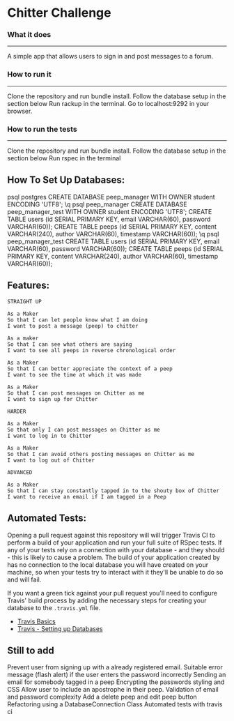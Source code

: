 Chitter Challenge
=================

### What it does
-------
A simple app that allows users to sign in and post messages to a forum.

### How to run it
-------

Clone the repository and run bundle install. 
Follow the database setup in the section below
Run rackup in the terminal.
Go to localhost:9292 in your browser.

### How to run the tests
-------

Clone the repository and run bundle install. 
Follow the database setup in the section below
Run rspec in the terminal

How To Set Up Databases:
-------

psql postgres
CREATE DATABASE peep_manager WITH OWNER student ENCODING 'UTF8';
\q
psql peep_manager
CREATE DATABASE peep_manager_test WITH OWNER student ENCODING 'UTF8';
CREATE TABLE users (id SERIAL PRIMARY KEY, email VARCHAR(60), password VARCHAR(60));
CREATE TABLE peeps (id SERIAL PRIMARY KEY, content VARCHAR(240), author VARCHAR(60), timestamp VARCHAR(60));
\q
psql peep_manager_test
CREATE TABLE users (id SERIAL PRIMARY KEY, email VARCHAR(60), password VARCHAR(60));
CREATE TABLE peeps (id SERIAL PRIMARY KEY, content VARCHAR(240), author VARCHAR(60), timestamp VARCHAR(60));


Features:
-------

```
STRAIGHT UP

As a Maker
So that I can let people know what I am doing  
I want to post a message (peep) to chitter

As a maker
So that I can see what others are saying  
I want to see all peeps in reverse chronological order

As a Maker
So that I can better appreciate the context of a peep
I want to see the time at which it was made

As a Maker
So that I can post messages on Chitter as me
I want to sign up for Chitter

HARDER

As a Maker
So that only I can post messages on Chitter as me
I want to log in to Chitter

As a Maker
So that I can avoid others posting messages on Chitter as me
I want to log out of Chitter

ADVANCED

As a Maker
So that I can stay constantly tapped in to the shouty box of Chitter
I want to receive an email if I am tagged in a Peep
```

Automated Tests:
-----

Opening a pull request against this repository will will trigger Travis CI to perform a build of your application and run your full suite of RSpec tests. If any of your tests rely on a connection with your database - and they should - this is likely to cause a problem. The build of your application created by has no connection to the local database you will have created on your machine, so when your tests try to interact with it they'll be unable to do so and will fail.

If you want a green tick against your pull request you'll need to configure Travis' build process by adding the necessary steps for creating your database to the `.travis.yml` file.

- [Travis Basics](https://docs.travis-ci.com/user/tutorial/)
- [Travis - Setting up Databases](https://docs.travis-ci.com/user/database-setup/)

Still to add
----------------------

Prevent user from signing up with a already registered email.
Suitable error message (flash alert) if the user enters the password incorrectly
Sending an email for somebody tagged in a peep
Encrypting the passwords
styling and CSS
Allow user to include an apostrophe in their peep.
Validation of email and password complexity
Add a delete peep and edit peep button
Refactoring using a DatabaseConnection Class
Automated tests with travis ci
  
